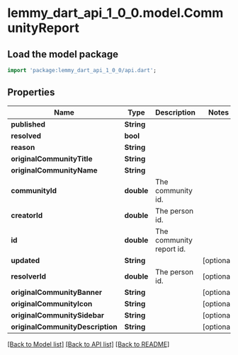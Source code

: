 # lemmy_dart_api_1_0_0.model.CommunityReport

## Load the model package
```dart
import 'package:lemmy_dart_api_1_0_0/api.dart';
```

## Properties
Name | Type | Description | Notes
------------ | ------------- | ------------- | -------------
**published** | **String** |  | 
**resolved** | **bool** |  | 
**reason** | **String** |  | 
**originalCommunityTitle** | **String** |  | 
**originalCommunityName** | **String** |  | 
**communityId** | **double** | The community id. | 
**creatorId** | **double** | The person id. | 
**id** | **double** | The community report id. | 
**updated** | **String** |  | [optional] 
**resolverId** | **double** | The person id. | [optional] 
**originalCommunityBanner** | **String** |  | [optional] 
**originalCommunityIcon** | **String** |  | [optional] 
**originalCommunitySidebar** | **String** |  | [optional] 
**originalCommunityDescription** | **String** |  | [optional] 

[[Back to Model list]](../README.md#documentation-for-models) [[Back to API list]](../README.md#documentation-for-api-endpoints) [[Back to README]](../README.md)


